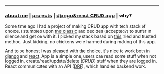 * * *
### [about me](./index.html)   |   [projects](./projects.html) | [django&react CRUD app](./djreact.html)   |  why?

Some time ago I had a project of making CRUD app with tech stack of choice. I stumbled upon [this classic](https://hackernoon.com/how-it-feels-to-learn-javascript-in-2016-d3a717dd577f) and decided (accepted?) to suffer in silence and get on with it. I picked my stack based on [this](https://www.youtube.com/watch?v=wz-PtEJEaqY) tried and trusted method. Just kidding, no chickens were harmed during making of this app.

And to be honest I was pleased with the choice, it's nice to work both in [django](https://www.djangoproject.com/) and [react](https://reactjs.org/). App is a simple one, users can read some stuff when not logged in, create/read/update/delete (_CRUD_) stuff when they are logged in. React communicates with an API ([DRF](https://www.django-rest-framework.org/)), which handles backend work.
